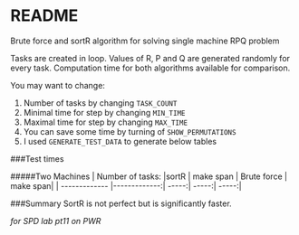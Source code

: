# README
Brute force and sortR algorithm for solving single machine RPQ problem

Tasks are created in loop. Values of R, P and Q are generated randomly for every task.
Computation time for both algorithms available for comparison.

You may want to change:
1. Number of tasks by changing `TASK_COUNT`
2. Minimal time for step by changing `MIN_TIME`
3. Maximal time for step by changing `MAX_TIME`
4. You can save some time by turning of `SHOW_PERMUTATIONS`
5. I used `GENERATE_TEST_DATA` to generate below tables

###Test times

#####Two Machines
| Number of tasks: |sortR  | make span | Brute force | make span|
| ------------- |-------------:| -----:| -----:| -----:|


###Summary
SortR is not perfect but is significantly faster.
 
*for SPD lab pt11 on PWR*